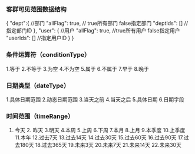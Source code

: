 ### 客群可见范围数据结构
{
  "dept":{ //部门
    "allFlag": true, // true所有部门 false指定部门
    "deptIds": [] //指定部门ID
  },
  "user": { //用户
    "allFlag": true, //true所有用户 false指定用户
    "userIds": [] //指定用户ID
  }
}

### 条件运算符（conditionType）
1.等于 2.不等于 3.为空 4.不为空 5.属于 6.不属于 7.早于 8.晚于


### 日期类型（dateType）
1.具体日期范围 2.动态日期范围 3.当天之前 4.当天之后 5.具体日期 6.日期字段


### 时间范围（timeRange）
1. 今天 2. 昨天 3.明天 4.本周 5.上周 6.下周 7.本月 8.上月 9.本季度 10.上季度 11.本年 12.过去7天 13.过去14天 14.过去30天 15.过去60天 16.过去90天 17.过去180天 18.过去365天 19.未来3天 20.未来7天 21.未来14天 22.未来30天
